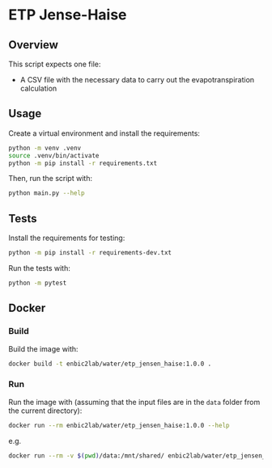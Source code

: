 # ETP Jense-Haise

## Overview

This script expects one file:

* A CSV file with the necessary data to carry out the evapotranspiration calculation


## Usage

Create a virtual environment and install the requirements:

```sh
python -m venv .venv
source .venv/bin/activate
python -m pip install -r requirements.txt
```

Then, run the script with:

```sh
python main.py --help
```

## Tests

Install the requirements for testing:

```sh
python -m pip install -r requirements-dev.txt
```

Run the tests with:

```sh
python -m pytest
```


## Docker

### Build

Build the image with:

```sh
docker build -t enbic2lab/water/etp_jensen_haise:1.0.0 .
```

### Run

Run the image with (assuming that the input files are in the `data` folder from the current directory):

```sh
docker run --rm enbic2lab/water/etp_jensen_haise:1.0.0 --help
```

e.g.

```sh
docker run --rm -v $(pwd)/data:/mnt/shared/ enbic2lab/water/etp_jensen_haise:1.0.0 --filepath /mnt/shared/ETP_preprocessing.csv --delimiter ";" --output /mnt/shared/
```